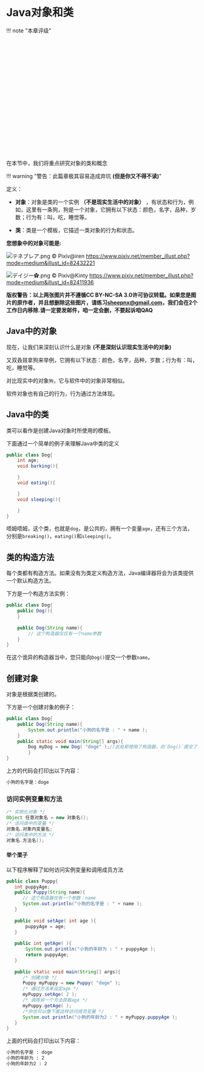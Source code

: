 # Java对象和类

!!! note "本章评级"
    <div id="diff" style="width: 300px;height:300px;"></div>

<script>
var chartDom = document.getElementById('diff');
var myChart = echarts.init(chartDom);
var option;

option = {
    title: {
        text: 'LEVEL'
    },
    legend: {
        data: ['知识点六边形图']
    },
    radar: {
        // shape: 'circle',
        indicator: [
            { name: '掌握', max: 6},
            { name: '使用', max: 6},
            { name: '复杂', max: 6},
            { name: '查错', max: 6},
            { name: '认知', max: 6},
            { name: '记忆', max: 6}
        ]
    },
    series: [{
        name: '知识点难易度',
        type: 'radar',
        data: [
            {
                value: [5, 3, 3, 1, 5, 4],
                name: '知识点六边形图'
            }
        ]
    }]
};

option && myChart.setOption(option);

</script>

在本节中，我们将重点研究对象的类和概念

!!! warning "警告：此篇章极其容易造成弃坑 **(但是你又不得不读)**"

定义：

- **对象**：对象是类的一个实例 **（不是现实生活中的对象）** ，有状态和行为，例如，这里有一条狗，狗是一个对象，它拥有以下状态：颜色，名字，品种，岁数；行为有：叫，吃，睡觉等。

- **类**：类是一个模板，它描述一类对象的行为和状态。

**您想象中的对象可能是:**

![テネブレア.png](https://g0.eyling.top/dx1.png)
© Pixiv@iren <https://www.pixiv.net/member_illust.php?mode=medium&illust_id=82432221>

![デイジー✿.png](https://g0.eyling.top/dx2.png)
© Pixiv@Kinty <https://www.pixiv.net/member_illust.php?mode=medium&illust_id=82411936>

**版权警告：以上两张图片并不遵循CC BY-NC-SA 3.0许可协议转载。如果您是图片的原作者，并且想删除这些图片，请练习<sheepnx@gmail.com>，我们会在2个工作日内移除.请一定要发邮件，咱一定会删，不要起诉咱QAQ**

## Java中的对象

现在，让我们来深刻认识什么是对象 **(不是深刻认识现实生活中的对象)**

又双叒叕拿狗来举例，它拥有以下状态：颜色，名字，品种，岁数；行为有：叫，吃，睡觉等。

对比现实中的对象`狗`，它与软件中的对象非常相似。

软件对象也有自己的行为，行为通过方法体现。

## Java中的类

类可以看作是创建Java对象时所使用的模板。

下面通过一个简单的例子来理解Java中类的定义

```Java
public class Dog{
    int age;
    void barking(){

    }
    void eating(){

    }
    void sleeping(){

    }
}
```
唔姆唔姆，这个类，也就是`dog`，是公共的，拥有一个变量`age`，还有三个方法，分别是`breaking()`，`eating()`和`sleeping()`。


## 类的构造方法

每个类都有构造方法。如果没有为类定义构造方法，Java编译器将会为该类提供一个默认构造方法。

下方是一个构造方法实例：

```Java
public class Dog{
    public Dog(){
    }
 
    public Dog(String name){
        // 这个构造器仅仅有一个name参数
    }
}
```

在这个诡异的构造器当中，您只能向`Dog()`提交一个参数`name`。

## 创建对象

对象是根据类创建的。

下方是一个创建对象的例子：

```Java
public class Dog{
    public Dog(String name){
        System.out.println("小狗的名字是 : " + name ); 
    }
    public static void main(String[] args){
        Dog myDog = new Dog( "doge" );//此处即使用了构造器，向`Dog()`提交了参数`name`并执行。
        }
}
```

上方的代码会打印出以下内容：

```txt
小狗的名字是：doge
```

### 访问实例变量和方法

```Java
/* 实例化对象 */
Object 任意对象名 = new 对象名();
/* 访问类中的变量 */
对象名.对象内变量名;
/* 访问类中的方法 */
对象名.方法名();
```

#### 举个栗子

以下程序解释了如何访问实例变量和调用成员方法

```Java
public class Puppy{
   int puppyAge;
   public Puppy(String name){
      // 这个构造器仅有一个参数：name
      System.out.println("小狗的名字是 : " + name ); 
   }
 
   public void setAge( int age ){
       puppyAge = age;
   }
 
   public int getAge( ){
       System.out.println("小狗的年龄为 : " + puppyAge ); 
       return puppyAge;
   }
 
   public static void main(String[] args){
      /* 创建对象 */
      Puppy myPuppy = new Puppy( "doge" );
      /* 通过方法来设定age */
      myPuppy.setAge( 2 );
      /* 调用另一个方法获取age */
      myPuppy.getAge( );
      /*你也可以像下面这样访问成员变量 */
      System.out.println("小狗的年龄为2 : " + myPuppy.puppyAge ); 
   }
}
```

上面的代码会打印出以下内容：

```txt
小狗的名字是 : doge
小狗的年龄为 : 2
小狗的年龄为2 : 2
```
